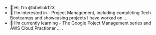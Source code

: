 - 👋 Hi, I’m @bbelluk123
- 👀 I’m interested in - Project Management, including completing Tech Bootcamps and showcasing projects I have worked on ...
- 🌱 I’m currently learning - The Google Poject Management series and AWS Cloud Practioner ...
.
<!---
bbelluk123/bbelluk123 is a ✨ special ✨ repository because its `README.md` (this file) appears on your GitHub profile.
You can click the Preview link to take a look at your changes.
--->
